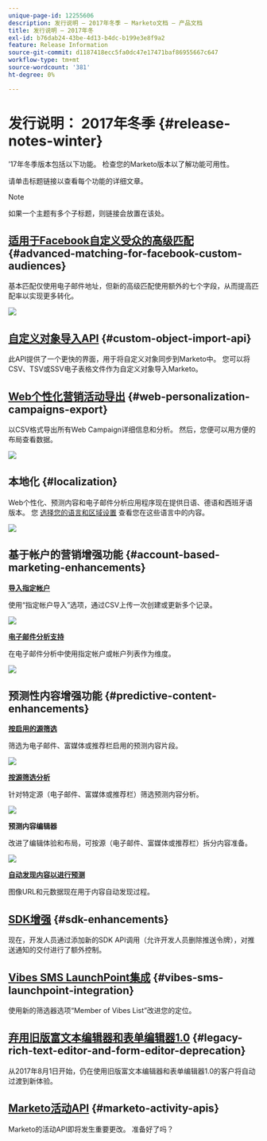 ```yaml
---
unique-page-id: 12255606
description: 发行说明 — 2017年冬季 — Marketo文档 — 产品文档
title: 发行说明 — 2017年冬
exl-id: b76dab24-43be-4d13-b4dc-b199e3e8f9a2
feature: Release Information
source-git-commit: d1187418ecc5fa0dc47e17471baf86955667c647
workflow-type: tm+mt
source-wordcount: '381'
ht-degree: 0%

---
```


# 发行说明： 2017年冬季 {#release-notes-winter}

’17年冬季版本包括以下功能。 检查您的Marketo版本以了解功能可用性。

请单击标题链接以查看每个功能的详细文章。

>[!NOTE]
>
>如果一个主题有多个子标题，则链接会放置在该处。

## [适用于Facebook自定义受众的高级匹配](/help/marketo/product-docs/demand-generation/ad-network-integrations/add-facebook-custom-audiences-as-a-launchpoint-service.md) {#advanced-matching-for-facebook-custom-audiences}

基本匹配仅使用电子邮件地址，但新的高级匹配使用额外的七个字段，从而提高匹配率以实现更多转化。

![](assets/fb-custom-audiences-schebsches.png)

## [自定义对象导入API](https://developers.marketo.com/rest-api/lead-database/custom-objects/) {#custom-object-import-api}

此API提供了一个更快的界面，用于将自定义对象同步到Marketo中。 您可以将CSV、TSV或SSV电子表格文件作为自定义对象导入Marketo。

## [Web个性化营销活动导出](/help/marketo/product-docs/web-personalization/working-with-web-campaigns/export-web-campaign-data.md) {#web-personalization-campaigns-export}

以CSV格式导出所有Web Campaign详细信息和分析。 然后，您便可以用方便的布局查看数据。

![](assets/web-personalization-csv-download-hand.png)

## 本地化 {#localization}

Web个性化、预测内容和电子邮件分析应用程序现在提供日语、德语和西班牙语版本。 您 [选择您的语言和区域设置](/help/marketo/product-docs/administration/settings/select-your-language-locale-and-time-zone.md) 查看您在这些语言中的内容。

![](assets/japanese-web-personalization.png)

## 基于帐户的营销增强功能 {#account-based-marketing-enhancements}

**[导入指定帐户](/help/marketo/product-docs/target-account-management/target/named-accounts/import-named-accounts.md)**

使用“指定帐户导入”选项，通过CSV上传一次创建或更新多个记录。

![](assets/inatwo.png)

**[电子邮件分析支持](/help/marketo/product-docs/reporting/email-insights/filtering-in-email-insights.md)**

在电子邮件分析中使用指定帐户或帐户列表作为维度。

![](assets/ei.png)

## 预测性内容增强功能 {#predictive-content-enhancements}

**[按启用的源筛选](/help/marketo/product-docs/predictive-content/working-with-predictive-content/understanding-predictive-content.md)**

筛选为电子邮件、富媒体或推荐栏启用的预测内容片段。

![](assets/predictive-content-enabled-source.png)

**[按源筛选分析](/help/marketo/product-docs/predictive-content/working-with-predictive-content/understanding-predictive-content.md)**

针对特定源（电子邮件、富媒体或推荐栏）筛选预测内容分析。

![](assets/predictive-content-analytics-by-source.png)

**预测内容编辑器**

改进了编辑体验和布局，可按源（电子邮件、富媒体或推荐栏）拆分内容准备。

![](assets/predictive-content-editor.png)

**[自动发现内容以进行预测](/help/marketo/product-docs/predictive-content/getting-started/enable-content-discovery.md)**

图像URL和元数据现在用于内容自动发现过程。

## [SDK增强](https://developers.marketo.com/mobile/) {#sdk-enhancements}

现在，开发人员通过添加新的SDK API调用（允许开发人员删除推送令牌），对推送通知的交付进行了额外控制。

## [Vibes SMS LaunchPoint集成](/help/marketo/product-docs/mobile-marketing/vibes-sms-messages/using-sms-options-in-a-smart-campaign.md) {#vibes-sms-launchpoint-integration}

使用新的筛选器选项“Member of Vibes List”改进您的定位。

## [弃用旧版富文本编辑器和表单编辑器1.0](https://nation.marketo.com/docs/DOC-4315) {#legacy-rich-text-editor-and-form-editor-deprecation}

从2017年8月1日开始，仍在使用旧版富文本编辑器和表单编辑器1.0的客户将自动过渡到新体验。

## [Marketo活动API](https://developers.marketo.com/blog/important-change-activity-records-marketo-apis/) {#marketo-activity-apis}

Marketo的活动API即将发生重要更改。 准备好了吗？
